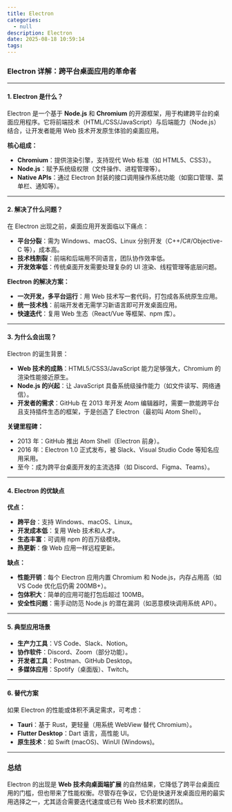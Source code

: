 ```yaml
---
title: Electron
categories:
  - null
description: Electron
date: 2025-08-18 10:59:14
tags:
---
```


### **Electron 详解：跨平台桌面应用的革命者**

---

#### **1. Electron 是什么？**
Electron 是一个基于 **Node.js** 和 **Chromium** 的开源框架，用于构建跨平台的桌面应用程序。它将前端技术（HTML/CSS/JavaScript）与后端能力（Node.js）结合，让开发者能用 Web 技术开发原生体验的桌面应用。

**核心组成：**
- **Chromium**：提供渲染引擎，支持现代 Web 标准（如 HTML5、CSS3）。
- **Node.js**：赋予系统级权限（文件操作、进程管理等）。
- **Native APIs**：通过 Electron 封装的接口调用操作系统功能（如窗口管理、菜单栏、通知等）。

---

#### **2. 解决了什么问题？**
在 Electron 出现之前，桌面应用开发面临以下痛点：
- **平台分裂**：需为 Windows、macOS、Linux 分别开发（C++/C#/Objective-C 等），成本高。
- **技术栈割裂**：前端和后端用不同语言，团队协作效率低。
- **开发效率低**：传统桌面开发需要处理复杂的 UI 渲染、线程管理等底层问题。

**Electron 的解决方案：**
- **一次开发，多平台运行**：用 Web 技术写一套代码，打包成各系统原生应用。
- **统一技术栈**：前端开发者无需学习新语言即可开发桌面应用。
- **快速迭代**：复用 Web 生态（React/Vue 等框架、npm 库）。

---

#### **3. 为什么会出现？**
Electron 的诞生背景：
- **Web 技术的成熟**：HTML5/CSS3/JavaScript 能力足够强大，Chromium 的渲染性能接近原生。
- **Node.js 的兴起**：让 JavaScript 具备系统级操作能力（如文件读写、网络通信）。
- **开发者的需求**：GitHub 在 2013 年开发 Atom 编辑器时，需要一款能跨平台且支持插件生态的框架，于是创造了 Electron（最初叫 Atom Shell）。

**关键里程碑：**
- 2013 年：GitHub 推出 Atom Shell（Electron 前身）。
- 2016 年：Electron 1.0 正式发布，被 Slack、Visual Studio Code 等知名应用采用。
- 至今：成为跨平台桌面开发的主流选择（如 Discord、Figma、Teams）。

---

#### **4. Electron 的优缺点**
**优点：**
- **跨平台**：支持 Windows、macOS、Linux。
- **开发成本低**：复用 Web 技术和人才。
- **生态丰富**：可调用 npm 的百万级模块。
- **热更新**：像 Web 应用一样远程更新。

**缺点：**
- **性能开销**：每个 Electron 应用内置 Chromium 和 Node.js，内存占用高（如 VS Code 优化后仍需 200MB+）。
- **包体积大**：简单的应用可能打包后超过 100MB。
- **安全性问题**：需手动防范 Node.js 的潜在漏洞（如恶意模块调用系统 API）。

---

#### **5. 典型应用场景**
- **生产力工具**：VS Code、Slack、Notion。
- **协作软件**：Discord、Zoom（部分功能）。
- **开发者工具**：Postman、GitHub Desktop。
- **多媒体应用**：Spotify（桌面版）、Twitch。

---

#### **6. 替代方案**
如果 Electron 的性能或体积不满足需求，可考虑：
- **Tauri**：基于 Rust，更轻量（用系统 WebView 替代 Chromium）。
- **Flutter Desktop**：Dart 语言，高性能 UI。
- **原生技术**：如 Swift (macOS)、WinUI (Windows)。

---

### **总结**
Electron 的出现是 **Web 技术向桌面端扩展** 的自然结果，它降低了跨平台桌面应用的门槛，但也带来了性能权衡。尽管存在争议，它仍是快速开发桌面应用的最实用选择之一，尤其适合需要迭代速度或已有 Web 技术积累的团队。